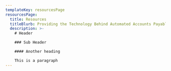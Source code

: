 ```yaml
---
templateKey: resourcesPage
resourcesPage:
  title: Resources
  titleBlurb: Providing the Technology Behind Automated Accounts Payable Processes
  description: >-
    # Header

    ### Sub Header

    #### Another heading

    This is a paragraph
---
```

